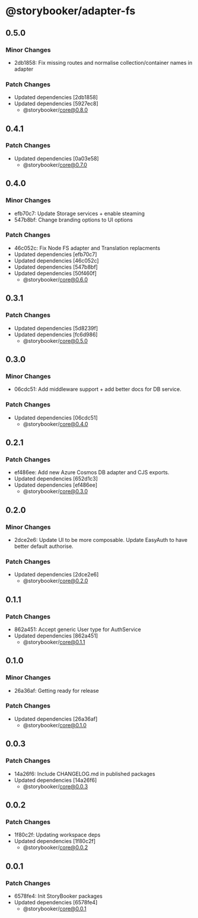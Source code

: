 # @storybooker/adapter-fs

## 0.5.0

### Minor Changes

- 2db1858: Fix missing routes and normalise collection/container names in adapter

### Patch Changes

- Updated dependencies [2db1858]
- Updated dependencies [5927ec8]
  - @storybooker/core@0.8.0

## 0.4.1

### Patch Changes

- Updated dependencies [0a03e58]
  - @storybooker/core@0.7.0

## 0.4.0

### Minor Changes

- efb70c7: Update Storage services + enable steaming
- 547b8bf: Change branding options to UI options

### Patch Changes

- 46c052c: Fix Node FS adapter and Translation replacments
- Updated dependencies [efb70c7]
- Updated dependencies [46c052c]
- Updated dependencies [547b8bf]
- Updated dependencies [50f460f]
  - @storybooker/core@0.6.0

## 0.3.1

### Patch Changes

- Updated dependencies [5d8239f]
- Updated dependencies [fc6d986]
  - @storybooker/core@0.5.0

## 0.3.0

### Minor Changes

- 06cdc51: Add middleware support + add better docs for DB service.

### Patch Changes

- Updated dependencies [06cdc51]
  - @storybooker/core@0.4.0

## 0.2.1

### Patch Changes

- ef486ee: Add new Azure Cosmos DB adapter and CJS exports.
- Updated dependencies [652d1c3]
- Updated dependencies [ef486ee]
  - @storybooker/core@0.3.0

## 0.2.0

### Minor Changes

- 2dce2e6: Update UI to be more composable. Update EasyAuth to have better default authorise.

### Patch Changes

- Updated dependencies [2dce2e6]
  - @storybooker/core@0.2.0

## 0.1.1

### Patch Changes

- 862a451: Accept generic User type for AuthService
- Updated dependencies [862a451]
  - @storybooker/core@0.1.1

## 0.1.0

### Minor Changes

- 26a36af: Getting ready for release

### Patch Changes

- Updated dependencies [26a36af]
  - @storybooker/core@0.1.0

## 0.0.3

### Patch Changes

- 14a26f6: Include CHANGELOG.md in published packages
- Updated dependencies [14a26f6]
  - @storybooker/core@0.0.3

## 0.0.2

### Patch Changes

- 1f80c2f: Updating workspace deps
- Updated dependencies [1f80c2f]
  - @storybooker/core@0.0.2

## 0.0.1

### Patch Changes

- 6578fe4: Init StoryBooker packages
- Updated dependencies [6578fe4]
  - @storybooker/core@0.0.1
